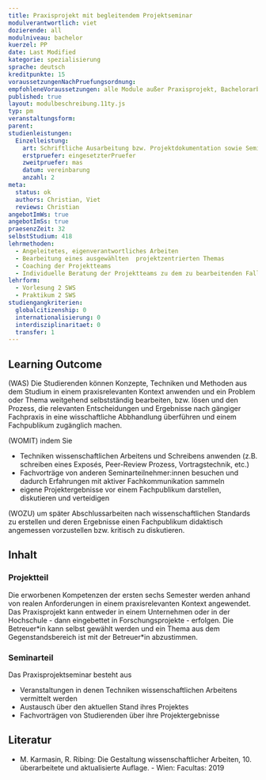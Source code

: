 ```yaml
---
title: Praxisprojekt mit begleitendem Projektseminar
modulverantwortlich: viet
dozierende: all
modulniveau: bachelor
kuerzel: PP
date: Last Modified
kategorie: spezialisierung
sprache: deutsch
kreditpunkte: 15
voraussetzungenNachPruefungsordnung: 
empfohleneVoraussetzungen: alle Module außer Praxisprojekt, Bachelorarbeit und Bachelor Kolloquium
published: true
layout: modulbeschreibung.11ty.js
typ: pm
veranstaltungsform: 
parent:
studienleistungen:
  Einzelleistung:
    art: Schriftliche Ausarbeitung bzw. Projektdokumentation sowie Seminarvortrag
    erstpruefer: eingesetzterPruefer
    zweitpruefer: mas
    datum: vereinbarung
    anzahl: 2
meta:
  status: ok
  authors: Christian, Viet
  reviews: Christian
angebotImWs: true
angebotImSs: true
praesenzZeit: 32
selbstStudium: 418
lehrmethoden:
  - Angeleitetes, eigenverantwortliches Arbeiten
  - Bearbeitung eines ausgewählten  projektzentrierten Themas
  - Coaching der Projektteams
  - Individuelle Beratung der Projektteams zu dem zu bearbeitenden Fall im Praktikum  
lehrform:
  - Vorlesung 2 SWS
  - Praktikum 2 SWS
studiengangkriterien:
  globalcitizenship: 0
  internationalisierung: 0
  interdisziplinaritaet: 0
  transfer: 1  
---
```


## Learning Outcome

(WAS) Die Studierenden können Konzepte, Techniken und Methoden aus dem Studium in einem praxisrelevanten Kontext anwenden und ein Problem oder Thema weitgehend selbstständig bearbeiten, bzw. lösen und den Prozess, die relevanten Entscheidungen und Ergebnisse nach gängiger Fachpraxis in eine wisschaftliche Abbhandlung überführen und einem Fachpublikum zugänglich machen.

(WOMIT) indem Sie 

- Techniken wissenschaftlichen Arbeitens und Schreibens anwenden (z.B. schreiben eines Exposés, Peer-Review Prozess, Vortragstechnik, etc.)
- Fachvorträge von anderen Seminarteilnehmer:innen besuchen und dadurch Erfahrungen mit aktiver Fachkommunikation sammeln
- eigene Projektergebnisse vor einem Fachpublikum darstellen, diskutieren und verteidigen
  
(WOZU) um später Abschlussarbeiten nach wissenschaftlichen Standards zu erstellen und deren Ergebnisse einen Fachpublikum didaktisch angemessen vorzustellen bzw. kritisch zu diskutieren.


## Inhalt

### Projektteil

Die erworbenen Kompetenzen der ersten sechs Semester werden anhand von realen Anforderungen in einem praxisrelevanten Kontext angewendet. Das Praxisprojekt kann entweder in einem Unternehmen oder in der Hochschule - dann eingebettet in Forschungsprojekte - erfolgen. Die Betreuer\*in kann selbst gewählt werden und ein Thema aus dem Gegenstandsbereich ist mit der Betreuer\*in abzustimmen.

### Seminarteil

Das Praxisprojektseminar besteht aus

- Veranstaltungen in denen Techniken wissenschaftlichen Arbeitens vermittelt werden
- Austausch über den aktuellen Stand ihres Projektes
- Fachvorträgen von Studierenden über ihre Projektergebnisse

## Literatur

- M. Karmasin, R. Ribing: Die Gestaltung wissenschaftlicher Arbeiten, 10. überarbeitete und aktualisierte Auflage. - Wien: Facultas: 2019

